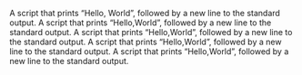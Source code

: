 A script that prints “Hello, World”, followed by a new line to the standard output.
A script that prints “Hello,World”, followed by a new line to the standard output.
A script that prints “Hello,World”, followed by a new line to the standard output.
A script that prints “Hello,World”, followed by a new line to the standard output.
A script that prints “Hello,World”, followed by a new line to the standard output.
